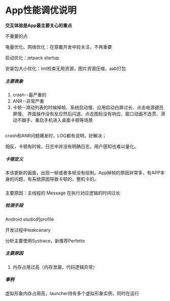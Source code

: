 # App性能调优说明
**交互体验是App最主要关心的重点**

不重要的点

电量优化、网络优化：在穿戴开发中较关注，不再重要

启动优化：jetpack startup

安装包大小优化：lint检查无用资源，图片资源压缩，aab打包

##### 主要表象
1. crash--最严重的
2. ANR--非常严重
3. 卡顿--滑动列表的时候掉帧、系统启动慢、应用启动白屏过长、点击电源键亮屏慢、
界面操作没有反应然后闪退、点击图标没有响应、窗口动画不连贯、滑动不跟手、重启手机进入桌面卡顿等场景

## 
crash和ANR问题爆发时，LOG都有说明，好解决；

相反，卡顿有时候，日志中并没有明确日志，用户感知也难以量化。

##### 卡顿定义
本该更新的画面，出现一帧或者多帧没有绘制。App掉帧的原因非常多，有APP本身的问题，有系统原因导致卡顿的，整机卡的。

##### 
主要原因：主线程的 Message 在执行对应逻辑的时间过长

##### 检测手段
Android studio的profile

开发过程中leakcanary

分析主要使用Systrace，新推荐Perfetto

##### 主要原因
1. 内存占用过高（内存泄漏，代码逻辑异常）

##### 事例
虚拟形象内存占用高，launcher持有多个虚拟形象实例，同时在运行